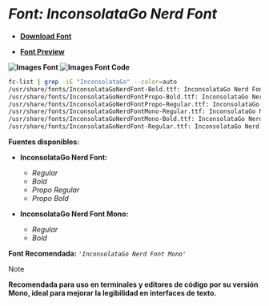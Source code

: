 <!-- Autor: Daniel Benjamin Perez Morales -->
<!-- GitHub: https://github.com/D4nitrix13 -->
<!-- GitLab: https://gitlab.com/D4nitrix13 -->
<!-- Correo electrónico: danielperezdev@proton.me -->

# ***Font: InconsolataGo Nerd Font***

- **[Download Font](https://github.com/ryanoasis/nerd-fonts/releases/download/v3.2.1/InconsolataGo.zip "https://github.com/ryanoasis/nerd-fonts/releases/download/v3.2.1/InconsolataGo.zip")**

- **[Font Preview](https://www.programmingfonts.org/#inconsolata-go "https://www.programmingfonts.org/#inconsolata-go")**

**![Images Font](../../Fonts/InconsolataGo%20Nerd%20Font.png "Fonts/InconsolataGo Nerd Font.png")**
**![Images Font Code](../../Font%20Images%20Code/InconsolataGo%20Nerd%20Font%20Code.png "Font Images Code/InconsolataGo Nerd Font Code.png")**

```bash
fc-list | grep -iE "InconsolataGo" --color=auto
/usr/share/fonts/InconsolataGoNerdFont-Bold.ttf: InconsolataGo Nerd Font:style=Bold
/usr/share/fonts/InconsolataGoNerdFontPropo-Bold.ttf: InconsolataGo Nerd Font Propo:style=Bold
/usr/share/fonts/InconsolataGoNerdFontPropo-Regular.ttf: InconsolataGo Nerd Font Propo:style=Regular
/usr/share/fonts/InconsolataGoNerdFontMono-Regular.ttf: InconsolataGo Nerd Font Mono:style=Regular
/usr/share/fonts/InconsolataGoNerdFontMono-Bold.ttf: InconsolataGo Nerd Font Mono:style=Bold
/usr/share/fonts/InconsolataGoNerdFont-Regular.ttf: InconsolataGo Nerd Font:style=Regular
```

**Fuentes disponibles:**

- **InconsolataGo Nerd Font:**
  - *Regular*
  - *Bold*
  - *Propo Regular*
  - *Propo Bold*

- **InconsolataGo Nerd Font Mono:**
  - *Regular*
  - *Bold*

**Font Recomendada:** *`'InconsolataGo Nerd Font Mono'`*

> [!NOTE]
> **Recomendada para uso en terminales y editores de código por su versión Mono, ideal para mejorar la legibilidad en interfaces de texto.**
